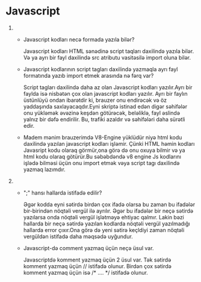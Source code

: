 # Javascript
1. * Javascript kodları necə formada yazıla bilər?

       Javascript kodları HTML sənədinə script taqları daxilində yazıla bilər. 
       Və ya ayrı bir fayl daxilində src atributu vasitəsilə import oluna bilər.

  
    * Javascript kodlarının script tagları daxilində yazmaqla ayrı fayl formatında yazıb import etmek arasında nə fərq var?
     
      Script tagları daxilində daha az olan Javascript kodları yazılır.Ayrı bir faylda isə nisbətən çox olan javascript kodları yazılır.
      Ayrı bir faylın üstünlüyü ondan ibarətdir ki, brauzer onu endirəcək və öz yaddaşında saxlayacaqdır.Eyni skriptə istinad edən digər səhifələr onu yükləmək əvəzinə keşdən götürəcək, beləliklə, fayl əslində yalnız bir dəfə endirilir.
     Bu, trafiki azaldır və səhifələri daha sürətli edir.

    * Madem mənim brauzerimdə V8-Engine yüklüdür niyə html kodu daxilində yazılan javascript kodları işləmir.
     Çünki HTML  həmin kodları Javasript kodu olaraq görmür,ona görə də onu oxuya bilmir və ya html kodu olaraq götürür.Bu səbəbdəndə v8 engine Js kodlarını işlədə bilməsi üçün onu import etmək vəya script tagı daxilində yazmaq lazımdır.

2.  * ";" hansı hallarda istifadə edilir?

      Əgər kodda eyni sətirdə  birdən çox ifadə olarsa  bu zaman bu ifadələr bir-birindən nöqtəli vergül ilə ayrılır. Əgər bu ifadələr bir neçə sətirdə yazılarsa onda nöqtəli vergül işlətməyə ehtiyac qalmır. Lakin bəzi hallarda bir neçə sətirdə yazılan kodlarda nöqtəli vergül yazılmadığı hallarda error çıxır.Ona görə də yeni sətirə keçldiyi zaman nöqtəli vergüldən istifadə daha məqsədə uyğundur.
    * Javascript-də comment yazmaq üçün neçə üsul var.
       
       Javascriptdə komment yazmaq üçün 2 üsul  var. 
       Tək sətirdə komment yazmaq üçün // istifadə olunur.
       Birdən çox sətirdə komment yazmaq üçün isə /* .... */ istifadə olunur. 
    
      
